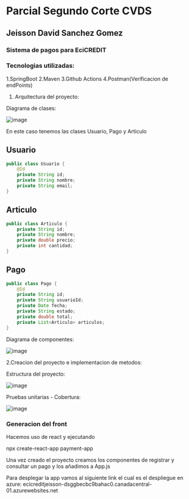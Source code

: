 # Parcial Segundo Corte CVDS
## Jeisson David Sanchez Gomez

### Sistema de pagos para EciCREDIT

### Tecnologias utilizadas:

1.SpringBoot
2.Maven
3.Github Actions
4.Postman(Verificacion de endPoints)


1. Arquitectura del proyecto:

Diagrama de clases:

![image](https://github.com/user-attachments/assets/7ed457b1-b952-4e47-8b09-bbed28fd0f0b)


En este caso tenemos las clases Usuario, Pago y Articulo


## Usuario
```java
public class Usuario {
    @Id
    private String id;
    private String nombre;
    private String email;
}
```

## Articulo
```java
public class Articulo {
    private String id;
    private String nombre;
    private double precio;
    private int cantidad;
}
```

## Pago
```java
public class Pago {
    @Id
    private String id;
    private String usuarioId;
    private Date fecha;
    private String estado;
    private double total;
    private List<Articulo> articulos;
}
```



Diagrama de componentes:

![image](https://github.com/user-attachments/assets/8d2074db-b150-432a-87af-b6d8984e4bc2)


2.Creacion del proyecto e implementacion de metodos:

Estructura del proyecto:

![image](https://github.com/user-attachments/assets/b88c3278-2e82-4d1b-92b7-feed630e11a2)

Pruebas unitarias - Cobertura:

![image](https://github.com/user-attachments/assets/e25b0257-2d9a-471a-96c1-cbaa1945cbc4)

### Generacion del front

Hacemos uso de react y ejecutando

npx create-react-app payment-app

Una vez creado el proyecto creamos los componentes de registrar y consultar un pago y los añadimos a App.js


Para desplegar la app vamos al siguiente link el cual es el despliegue en azure: 
ecicreditjeisson-dsggbecbc9bahac0.canadacentral-01.azurewebsites.net

